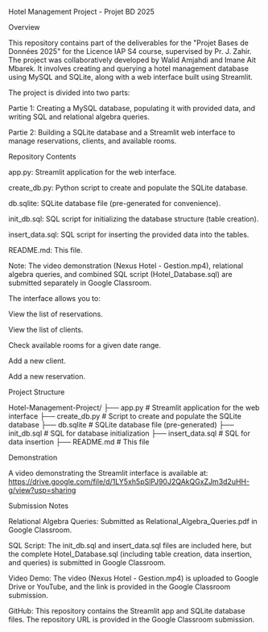 Hotel Management Project - Projet BD 2025

Overview

This repository contains part of the deliverables for the "Projet Bases de Données 2025" for the Licence IAP S4 course, supervised by Pr. J. Zahir. The project was collaboratively developed by Walid Amjahdi and Imane Ait Mbarek. It involves creating and querying a hotel management database using MySQL and SQLite, along with a web interface built using Streamlit.

The project is divided into two parts:





Partie 1: Creating a MySQL database, populating it with provided data, and writing SQL and relational algebra queries.



Partie 2: Building a SQLite database and a Streamlit web interface to manage reservations, clients, and available rooms.

Repository Contents





app.py: Streamlit application for the web interface.



create_db.py: Python script to create and populate the SQLite database.



db.sqlite: SQLite database file (pre-generated for convenience).



init_db.sql: SQL script for initializing the database structure (table creation).



insert_data.sql: SQL script for inserting the provided data into the tables.



README.md: This file.

Note: The video demonstration (Nexus Hotel - Gestion.mp4), relational algebra queries, and combined SQL script (Hotel_Database.sql) are submitted separately in Google Classroom.




The interface allows you to:





View the list of reservations.



View the list of clients.



Check available rooms for a given date range.



Add a new client.



Add a new reservation.

Project Structure

Hotel-Management-Project/
├── app.py              # Streamlit application for the web interface
├── create_db.py        # Script to create and populate the SQLite database
├── db.sqlite           # SQLite database file (pre-generated)
├── init_db.sql         # SQL for database initialization
├── insert_data.sql     # SQL for data insertion
├── README.md           # This file

Demonstration

A video demonstrating the Streamlit interface is available at: https://drive.google.com/file/d/1LY5xh5pSlPJ90J2QAkQGxZJm3d2uHH-g/view?usp=sharing

Submission Notes





Relational Algebra Queries: Submitted as Relational_Algebra_Queries.pdf in Google Classroom.



SQL Script: The init_db.sql and insert_data.sql files are included here, but the complete Hotel_Database.sql (including table creation, data insertion, and queries) is submitted in Google Classroom.



Video Demo: The video (Nexus Hotel - Gestion.mp4) is uploaded to Google Drive or YouTube, and the link is provided in the Google Classroom submission.



GitHub: This repository contains the Streamlit app and SQLite database files. The repository URL is provided in the Google Classroom submission.
